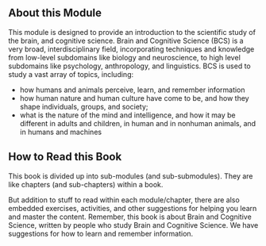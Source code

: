 ## About this Module
This module is designed to provide an introduction to the scientific study of the brain,
and cognitive science. Brain and Cognitive Science (BCS) is a very broad, interdisciplinary
field, incorporating techniques and knowledge from low-level subdomains like biology and 
neuroscience, to high level subdomains like psychology, anthropology, and linguistics. BCS
is used to study a vast array of topics, including:

- how humans and animals perceive, learn, and remember information
- how human nature and human culture have come to be, and how they shape individuals, groups, and society; 
- what is the nature of the mind and intelligence, and how it may be different in adults 
and children, in human and in nonhuman animals, and in humans and machines 

## How to Read this Book
This book is divided up into sub-modules (and sub-submodules).
They are like chapters (and sub-chapters) within a book.
 
But addition to stuff to read within each module/chapter, there are also embedded
exercises, activities, and other suggestions for helping you learn and master the content.
Remember, this book is about Brain and Cognitive Science, written by people who study 
Brain and Cognitive Science. We have suggestions for how to learn and remember information.
